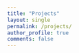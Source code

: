 ```yaml
---
title: "Projects"
layout: single
permalink: /projects/
author_profile: true
comments: false
---
```

